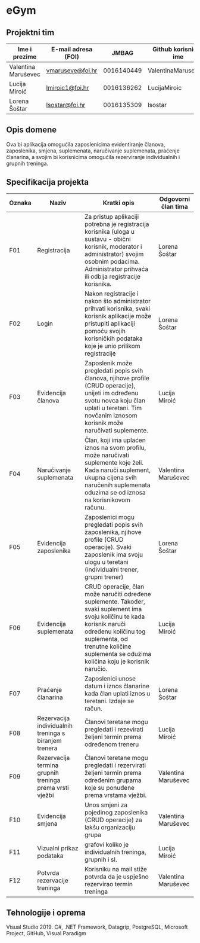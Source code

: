 # eGym

## Projektni tim

Ime i prezime | E-mail adresa (FOI) | JMBAG | Github korisničko ime
------------  | ------------------- | ----- | ---------------------
Valentina Maruševec | vmaruseve@foi.hr | 0016140449 | ValentinaMarusevec1
Lucija Miroić | lmiroic1@foi.hr | 0016136262 | LucijaMiroic
Lorena Šoštar | lsostar@foi.hr | 0016135309  | lsostar

## Opis domene
Ova bi aplikacija omogućila zaposlenicima evidentiranje članova, zaposlenika, smjena, suplemenata, naručivanje suplemenata, praćenje članarina, a svojim bi korisnicima omogućila rezerviranje individualnih i grupnih treninga.

## Specifikacija projekta

Oznaka | Naziv | Kratki opis | Odgovorni član tima
------ | ----- | ----------- | -------------------
F01 | Registracija | Za pristup aplikaciji potrebna je registracija korisnika (uloga u sustavu - obični korisnik, moderator i administrator) svojim osobnim podacima. Administrator prihvaća ili odbija registracije korisnika. | Lorena Šoštar
F02 | Login | Nakon registracije i nakon što administrator prihvati korisnika, svaki korisnik aplikacije može pristupiti aplikaciji pomoću svojih korisničkih podataka koje je unio prilikom registracije | Lorena Šoštar
F03 | Evidencija članova | Zaposlenik može pregledati popis svih članova, njihove profile (CRUD operacije), unijeti im određenu svotu novca koju član uplati u teretani. Tim novčanim iznosom korisnik može naručivati suplemente. | Lucija Miroić
F04 | Naručivanje suplemenata | Član, koji ima uplaćen iznos na svom profilu, može naručivati suplemente koje želi. Kada naruči suplement, ukupna cijena svih naručenih suplemenata oduzima se od iznosa na korisnikovom računu. | Valentina Maruševec
F05 | Evidencija zaposlenika | Zaposlenici mogu pregledati popis svih zaposlenika, njihove profile (CRUD operacije). Svaki zaposlenik ima svoju ulogu u teretani (individualni trener, grupni trener)| Lorena Šoštar
F06 | Evidencija suplemenata | CRUD operacije, član može naručiti određene suplemente. Također, svaki suplement ima svoju količinu te kada korisnik naruči određenu količinu tog suplementa, od trenutne količine suplementa se oduzima količina koju je korisnik naručio. | Lucija Miroić
F07 | Praćenje članarina | Zaposlenici unose datum i iznos članarine kada član uplati iznos u teretani. Izdaje se račun. | Lorena Šoštar
F08 | Rezervacija individualnih treninga s biranjem trenera | Članovi teretane mogu pregledati i rezevirati željeni termin prema određenom treneru | Lucija Miroić
F09 | Rezervacija termina grupnih treninga prema vrsti vježbi | Članovi teretane mogu pregledati i rezervirati željeni termin prema određenim grupama koje su ponuđene prema vrstama vježbi. | Valentina Maruševec
F10 | Evidencija smjena | Unos smjeni za pojedinog zaposlenika (CRUD operacije) za lakšu organizaciju grupa | Valentina Maruševec
F11 | Vizualni prikaz podataka | grafovi koliko je individualnih treninga, grupnih i sl. | Lucija Miroić
F12 | Potvrda rezervacije treninga | Korisniku na mail stiže potvrda da je uspješno rezervirao termin treninga | Valentina Maruševec

## Tehnologije i oprema
Visual Studio 2019.
C#,
.NET Framework,
Datagrip, PostgreSQL,
Microsoft Project,
GitHub,
Visual Paradigm
